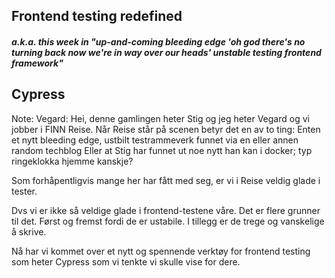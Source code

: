 ## Frontend testing redefined
##### a.k.a. this week in "up-and-coming bleeding edge 'oh god there's no turning back now we're in way over our heads' unstable testing frontend framework"

## Cypress 


Note:
Vegard:
Hei, denne gamlingen heter Stig og jeg heter Vegard og vi jobber i FINN Reise.
Når Reise står på scenen betyr det en av to ting:
    Enten et nytt bleeding edge, ustbilt testrammeverk funnet via en eller annen random techblog
    Eller at Stig har funnet ut noe nytt han kan i docker; typ ringeklokka hjemme kanskje?

Som forhåpentligvis mange her har fått med seg, er vi i Reise veldig glade i tester.

Dvs vi er ikke så veldige glade i frontend-testene våre. Det er flere grunner til det.
Først og fremst fordi de er ustabile. I tillegg er de trege og vanskelige å skrive.

Nå har vi kommet over et nytt og spennende verktøy for frontend testing som heter Cypress
som vi tenkte vi skulle vise for dere.
